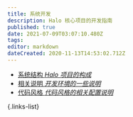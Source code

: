 ```yaml
---
title: 系统开发
description: Halo 核心项目的开发指南
published: true
date: 2021-07-09T03:07:10.480Z
tags: 
editor: markdown
dateCreated: 2020-11-13T14:53:02.712Z
---
```


- [系统结构 *Halo 项目的构成*](/developer-guide/core/structure)
- [相关说明 *开发环境的一些说明*](/developer-guide/core/prepare)
- [代码风格 *代码风格的相关配置说明*](/developer-guide/core/code-style)

{.links-list}